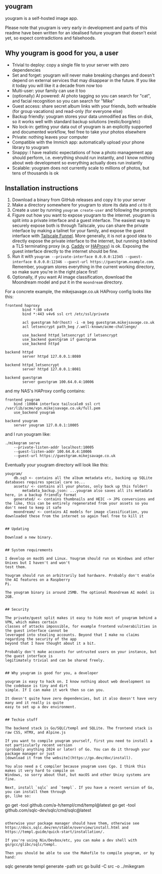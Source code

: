 yougram
-------

yougram is a self-hosted image app.

Please note that yougram is very early in development and parts of this readme have been written for
an idealised future yougram that doesn't exist yet, so expect contradictions and falsehoods.


## Why yougram is good for you, a user

- Trivial to deploy: copy a single file to your server with zero dependencies
- Set and forget: yougram will never make breaking changes and doesn't depend on external services
  that may disappear in the future. If you like it today you will like it a decade from now too
- Multi-user: your family can use it too
- (optionally) AI powered: AI photo tagging so you can search for "cat",
  and facial recognition so you can search for "Mike"
- Guest access: share secret album links with your friends, both writeable (for group vacations) and
  read-only (for everyone else)
- Backup friendly: yougram stores your data unmodified as files on disk, so it works well with
  standard backup solutions (restic/borg/etc)
- No lock-in: getting your data out of yougram is an explicitly supported and documented workflow,
  feel free to take your photos elsewhere
- Private: nothing leaves your computer
- Compatible with the Immich app: automatically upload your phone library to yougram
- Snappy: I have realistic expectations of how a photo management app should perform, i.e.
  everything should run instantly, and I know nothing about web development so everything actually
  does run instantly
- Scalable: yougram does not currently scale to millions of photos, but tens of thousands is ok


## Installation instructions

[funnel]: https://tailscale.com/kb/1223/funnel
[caddy]: https://caddyserver.com
[haproxy]: https://www.haproxy.org

1. Download a binary from GitHub releases and copy it to your server
2. Make a directory somewhere for yougram to store its data and `cd` to it
3. Create a user by running `yougram create-user` and following the prompts
4. Figure out how you want to expose yougram to the internet. yougram is split into a private
   interface and a guest interface. The easiest way to securely expose both is through Tailscale,
   you can share the private interface by making a tailnet for your family, and expose the guest
   interface with [Tailscale Funnel][funnel]. More generally, it is not a good idea to directly
   expose the private interface to the internet, but running it behind a TLS terminating proxy (e.g.
   [Caddy][caddy] or [HAProxy][haproxy]) is ok. Exposing the guest interface directly to the
   internet should be fine.
5. Run it with `yougram --private-interface 0.0.0.0:12345 --guest-interface 0.0.0.0:12346
   --guest-url https://guestgram.example.com`. Remember, yougram stores everything in the current
   working directory, so make sure you're in the right place first!
6. Optionally, if you want AI image classification, download the Moondream model and put it in the
   `moondream` directory.

For a concrete example, the mikejsavage.co.uk HAProxy config looks like this:

```
frontend haproxy
        bind *:80 v4v6
        bind *:443 v4v6 ssl crt /etc/ssl/private

        acl guestgram hdr(host) -i -m beg guestgram.mikejsavage.co.uk
        acl letsencrypt path_beg /.well-known/acme-challenge/

        use_backend httpd_letsencrypt if letsencrypt
        use_backend guestgram if guestgram
        use_backend httpd

backend httpd
        server httpd 127.0.0.1:8080

backend httpd_letsencrypt
        server httpd 127.0.0.1:8081

backend guestgram
        server guestgram 100.64.0.4:10006
```

and my NAS's HAProxy config contains:

```
frontend yougram
    bind :10004 interface tailscale0 ssl crt /var/lib/acme/vpn.mikejsavage.co.uk/full.pem
    use_backend yougram

backend yougram
    server yougram 127.0.0.1:10005
```

and I run yougram like:

```
./mikegram serve
    --private-listen-addr localhost:10005
    --guest-listen-addr 100.64.0.4:10006
    --guest-url https://guestgram.mikejsavage.co.uk
```

Eventually your yougram directory will look like this:

```
yougram/
    db.sq3 <- contains all the album metadata etc, backing up SQLite databases requires special care so...
    assets/ <- contains all your photos, only back up this folder!
        metadata_backup.json: ...yougram also saves all its metadata here, in a backup friendly format
    generated/ <- contains thumbnails and HEIC -> JPG conversions and the like, this can be entirely regenerated from your assets so you don't need to keep it safe
    moondream/ <- contains AI models for image classification, you downloaded these from the internet so again feel free to kill it


## Updating

Download a new binary.


## System requirements

I develop on macOS and Linux. Yougram should run on Windows and other Unixes but I haven't and won't
test them.

Yougram should run on arbitrarily bad hardware. Probably don't enable the AI features on a Raspberry
Pi.

The yougram binary is around 25MB. The optional Moondream AI model is 2GB.


## Security

The private/guest split makes it easy to hide most of yougram behind a VPN, which makes certain
classes of attacks impossible, for example frontend vulnerabilities in the guest interface cannot be
leveraged into stealing accounts. Beyond that I make no claims regarding the security of the app
beyond that I have thought about it a bit.

Probably don't make accounts for untrusted users on your instance, but the guest interface is
legitimately trivial and can be shared freely.


## Why yougram is good for you, a developer

yougram is easy to hack on. I know nothing about web development so the codebase is tiny and dirt
simple. If I can make it work then so can you.

It doesn't quite have zero dependencies, but it also doesn't have very many and it really is quite
easy to set up a dev environment.


## Techie stuff

The backend stack is Go/SQLC/templ and SQLite. The frontend stack is raw CSS, HTMX, and Alpine.js

If you want to compile yougram yourself, first you need to install a not particularly recent version
(probably anything 2024 or later) of Go. You can do it through your package manager or just
[download it from the website](https://go.dev/doc/install).

You also need a C compiler because yougram uses Cgo. I think this makes it very hard to compile on
Windows, so sorry about that, but macOS and other Unixy systems are fine.

Next, install `sqlc` and `templ`. If you have a recent version of Go, you can install them through
go, like so:

```
go get -tool github.com/a-h/templ/cmd/templ@latest
go get -tool github.com/sqlc-dev/sqlc/cmd/sqlc@latest
```

otherwise your package manager should have them, otherwise see
https://docs.sqlc.dev/en/stable/overview/install.html and
https://templ.guide/quick-start/installation/.

If you're using Nix/Devbox/etc, you can make a dev shell with go/gcc/glibc/sqlc/templ.

Then you should be able to use the Makefile to compile yougram, or by hand:

```
sqlc generate
templ generate -path src
go build -C src -o ../mikegram
```
